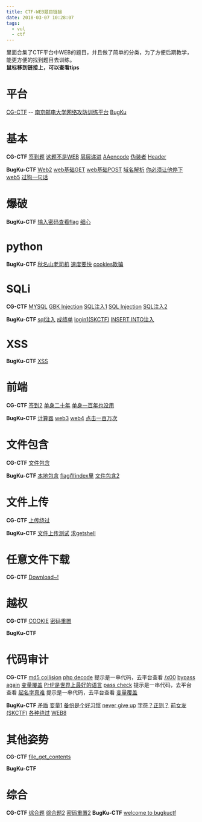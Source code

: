 ```yaml
---
title: CTF-WEB题目链接
date: 2018-03-07 10:28:07
tags:
  - vul
  - ctf
---
```

里面合集了CTF平台中WEB的题目，并且做了简单的分类，为了方便后期教学，能更方便的找到题目去训练。  
**鼠标移到链接上，可以查看tips**

# 平台
[CG-CTF](https://cgctf.nuptsast.com/challenges#Web) -- [南京邮电大学网络攻防训练平台](http://ctf.nuptzj.cn/challenges)
[BugKu](http://ctf.bugku.com/challenges)


# 基本
**CG-CTF**
[签到题](http://chinalover.sinaapp.com/web1/)
[这题不是WEB](http://chinalover.sinaapp.com/web2/index.html "真的，你要相信我！这题不是WEB")
[层层递进](http://chinalover.sinaapp.com/web3/)
[AAencode](http://chinalover.sinaapp.com/web20/aaencode.txt  "javascript aaencode")
[伪装者](http://chinalover.sinaapp.com/web4/xxx.php)
[Header](http://way.nuptzj.cn/web5/  "头啊！！头啊！！！")

**BugKu-CTF**
[Web2](http://120.24.86.145:8002/web2/)
[web基础GET](http://120.24.86.145:8002/get/)
[web基础POST](http://120.24.86.145:8002/post/)
[域名解析](http://flag.bugku.com "听说把 flag.bugku.com 解析到120.24.86.145 就能拿到flag")
[你必须让他停下](http://120.24.86.145:8002/web12/)
[web5](http://120.24.86.145:8002/web5/)
[过狗一句话]()

# 爆破
**BugKu-CTF**
[输入密码查看flag](http://120.24.86.145:8002/baopo/)
[细心](http://120.24.86.145:8002/web13/ "想办法变成admin")

# python
**BugKu-CTF**
[秋名山老司机](http://120.24.86.145:8002/qiumingshan/)
[速度要快](http://120.24.86.145:8002/web6/)
[cookies欺骗](http://120.24.86.145:8002/web11/)
[]()

# SQLi
**CG-CTF**
[MYSQL](http://chinalover.sinaapp.com/web11/ "不能每一题都这么简单嘛
你说是不是？")
[GBK Injection]()
[SQL注入1](http://chinalover.sinaapp.com/index.php  "听说你也会注入？")
[SQL Injection](http://chinalover.sinaapp.com/web15/index.php "反斜杠可以用来转义
仔细查看相关函数的用法")
[SQL注入2](http://4.chinalover.sinaapp.com/web6/index.php  "注入第二题~~主要考察union查询")

**BugKu-CTF**
[sql注入](http://103.238.227.13:10083/)
[成绩单](http://120.24.86.145:8002/chengjidan/)
[login1(SKCTF)](http://118.89.219.210:49163/ "hint:SQL约束攻击")
[INSERT INTO注入](http://120.24.86.145:8002/web15/ "提示给了源码，到题目看比较好")

# XSS
**BugKu-CTF**
[XSS](http://103.238.227.13:10089/)
[]()
[]()
[]()

# 前端
**CG-CTF**
[签到2](http://teamxlc.sinaapp.com/web1/02298884f0724c04293b4d8c0178615e/index.php)
[单身二十年](http://chinalover.sinaapp.com/web8/  "这题可以靠技术也可以靠手速！
老夫单身二十年，自然靠的是手速！")
[单身一百年也没用](http://chinalover.sinaapp.com/web9/  "是的。。这一题你单身一百年也没用")

**BugKu-CTF**
[计算器](http://120.24.86.145:8002/yanzhengma/)
[web3](http://120.24.86.145:8002/web3/)
[web4](http://120.24.86.145:8002/web4/  "看看源代码吧")
[点击一百万次](http://120.24.86.145:9001/test/ "hints:JavaScript")

# 文件包含
**CG-CTF**
[文件包含](http://4.chinalover.sinaapp.com/web7/index.php  "没错 这就是传说中的LFI")

**BugKu-CTF**
[本地包含](http://120.24.86.145:8003/)
[flag在index里](http://120.24.86.145:8005/post/)
[文件包含2](http://118.89.219.210:49166/ "hint:文件包含")
[]()

# 文件上传
**CG-CTF**
[上传绕过](http://teamxlc.sinaapp.com/web5/21232f297a57a5a743894a0e4a801fc3/index.html  "猜猜代码怎么写的")

**BugKu-CTF**
[文件上传测试](http://103.238.227.13:10085/)
[求getshell](http://120.24.86.145:8002/web9/)
[]()
[]()

# 任意文件下载
**CG-CTF**
[Download~!](http://way.nuptzj.cn/web6/  "想下啥就下啥~别下音乐，不骗你，试试下载其他东西~")

# 越权
**CG-CTF**
[COOKIE](http://chinalover.sinaapp.com/web10/index.php  "0==not")
[密码重置](http://nctf.nuptzj.cn/web13/index.php?user1=Y3RmdXNlcg%3D%3D  "重置管理员账号：admin 的密码
你在点击忘记密码之后 你的邮箱收到了这么一封重置密码的邮件：")

**BugKu-CTF**
[]()
[]()
[]()
[]()

# 代码审计
**CG-CTF**
[md5 collision](http://chinalover.sinaapp.com/web19/)
[php decode]() 提示是一串代码，去平台查看
[/x00](http://teamxlc.sinaapp.com/web4/f5a14f5e6e3453b78cd73899bad98d53/index.php "题目有多种解法，你能想出来几种？")
[bypass again](http://chinalover.sinaapp.com/web17/index.php  "依旧是弱类型")
[变量覆盖](http://chinalover.sinaapp.com/web18/index.php)
[PHP是世界上最好的语言](http://way.nuptzj.cn/php/index.php)
[pass check]() 提示是一串代码，去平台查看
[起名字真难]() 提示是一串代码，去平台查看
[变量覆盖]()

**BugKu-CTF**
[矛盾](http://120.24.86.145:8002/get/index1.php)
[变量1](http://120.24.86.145:8004/index1.php)
[备份是个好习惯](http://120.24.86.145:8002/web16/ "听说备份是个好习惯")
[never give up](http://120.24.86.145:8006/test/hello.php)
[字符？正则？](http://120.24.86.145:8002/web10/)
[前女友(SKCTF)](http://118.89.219.210:49162/)
[各种绕过](http://120.24.86.145:8002/web8/)
[WEB8](http://120.24.86.145:8002/web8/)

# 其他姿势
**CG-CTF**
[file_get_contents]()

**BugKu-CTF**
[]()
[]()
[]()
[]()

# 综合
**CG-CTF**
[综合题](http://teamxlc.sinaapp.com/web3/b0b0ad119f425408fc3d45253137d33d/index.php  "tip:bash")
[综合题2](http://cms.nuptzj.cn/ "非xss题 但是欢迎留言~")
[密码重置2](http://nctf.nuptzj.cn/web14/index.php "TIPS:
1.管理员邮箱观察一下就可以找到
2.linux下一般使用vi编辑器，并且异常退出会留下备份文件
3.弱类型bypass")
**BugKu-CTF**
[welcome to bugkuctf](http://120.24.86.145:8006/test1/)
[]()
[]()
[]()
